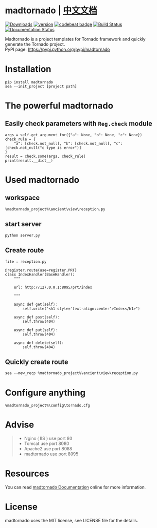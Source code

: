 # madtornado | [中文文档](./README.zh.md)

[![Downloads](https://pepy.tech/badge/madtornado)](https://pepy.tech/project/madtornado)
[![version](https://img.shields.io/pypi/v/madtornado)](https://pypi.python.org/pypi/madtornado)
[![codebeat badge](https://codebeat.co/badges/da82dbdb-eceb-4166-b9e9-2d290c5f608f)](https://codebeat.co/projects/github-com-systemlight-madtornado-master)
[![Build Status](https://travis-ci.org/SystemLight/madtornado.svg?branch=master)](https://travis-ci.org/SystemLight/madtornado)
[![Documentation Status](https://readthedocs.org/projects/madtornado/badge/?version=stable)](https://madtornado.readthedocs.io/zh/latest/?badge=latest)

Madtornado is a project templates for Tornado framework and quickly generate the Tornado project.  
PyPI page: https://pypi.python.org/pypi/madtornado

# Installation

```
pip install madtornado
sea --init_project [project path]
```

# The powerful madtornado
## Easily check parameters with `Reg.check` module
```
args = self.get_argument_for({"a": None, "b": None, "c": None})
check_rule = {
    "a": [check.not_null], "b": [check.not_null], "c": [check.not_null("c type is error")]
}
result = check.some(args, check_rule)
print(result.__dict__)
```

# Used madtornado

## workspace

```
%madtornado_project%\ancient\view\reception.py
```

## start server

```
python server.py
```

## Create route

```
file : reception.py

@register.route(use=register.PRT)
class IndexHandler(BaseHandler):
    """

    url: http://127.0.0.1:8095/prt/index

    """

    async def get(self):
        self.write("<h1 style='text-align:center'>Index</h1>")

    async def post(self):
        self.throw(404)

    async def put(self):
        self.throw(404)

    async def delete(self):
        self.throw(404)
```

## Quickly create route

```
sea --new_recp %madtornado_project%\ancient\view\reception.py
```

# Configure anything

```
%madtornado_project%\config\tornado.cfg
```

# Advise

> *  Nginx ( IIS ) use port 80
> *  Tomcat use port 8080
> *  Apache2 use port 8088
> *  madtornado use port 8095

# Resources

You can read [madtornado Documentation](https://madtornado.readthedocs.io/) online for more information.

# License

madtornado uses the MIT license, see LICENSE file for the details.